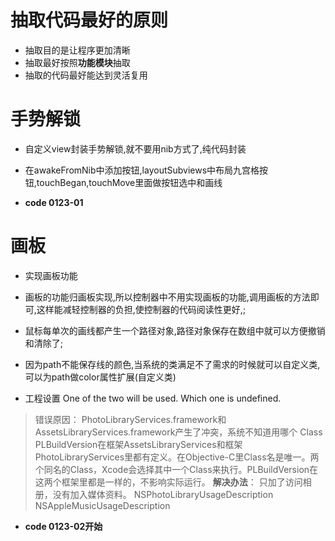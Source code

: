 # 抽取代码最好的原则
* 抽取目的是让程序更加清晰
* 抽取最好按照**功能模块**抽取
* 抽取的代码最好能达到灵活复用

# 手势解锁
* 自定义view封装手势解锁,就不要用nib方式了,纯代码封装
* 在awakeFromNib中添加按钮,layoutSubviews中布局九宫格按钮,touchBegan,touchMove里面做按钮选中和画线

* **code 0123-01**

# 画板
* 实现画板功能
* 画板的功能归画板实现,所以控制器中不用实现画板的功能,调用画板的方法即可,这样能减轻控制器的负担,使控制器的代码阅读性更好,;
* 鼠标每单次的画线都产生一个路径对象,路径对象保存在数组中就可以方便撤销和清除了;
* 因为path不能保存线的颜色,当系统的类满足不了需求的时候就可以自定义类,可以为path做color属性扩展(自定义类)

* 工程设置
One of the two will be used. Which one is undefined.
> 错误原因：
PhotoLibraryServices.framework和AssetsLibraryServices.framework产生了冲突，系统不知道用哪个
Class PLBuildVersion在框架AssetsLibraryServices和框架PhotoLibraryServices里都有定义。在Objective-C里Class名是唯一。两个同名的Class，Xcode会选择其中一个Class来执行。PLBuildVersion在这两个框架里都是一样的，不影响实际运行。
**解决办法**：
只加了访问相册，没有加入媒体资料。
NSPhotoLibraryUsageDescription
NSAppleMusicUsageDescription

* **code 0123-02开始**